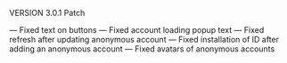 VERSION 3.0.1 Patch

  — Fixed text on buttons
  — Fixed account loading popup text
  — Fixed refresh after updating anonymous account
  — Fixed installation of ID after adding an anonymous account
  — Fixed avatars of anonymous accounts
  
